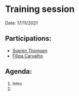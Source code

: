 # Training session

Date: 17/11/2021

## Participations: 
- [Soeren Thomsen](https://github.com/soerenthomsen)
- [Filipa Carvalho](https://github.com/pipa85)

## Agenda:
1. Intro
2. 

